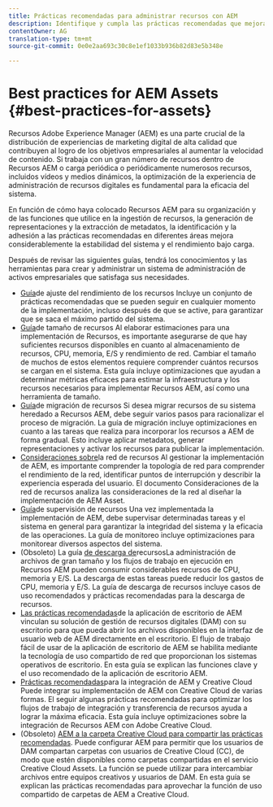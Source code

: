 ```yaml
---
title: Prácticas recomendadas para administrar recursos con AEM
description: Identifique y cumpla las prácticas recomendadas que mejoran la estabilidad del sistema y el rendimiento bajo carga, según la implementación de Recursos AEM y las funciones utilizadas para la ingesta y el procesamiento de recursos.
contentOwner: AG
translation-type: tm+mt
source-git-commit: 0e0e2aa693c30c8e1ef1033b936b82d83e5b348e

---
```



# Best practices for AEM Assets {#best-practices-for-assets}

Recursos Adobe Experience Manager (AEM) es una parte crucial de la distribución de experiencias de marketing digital de alta calidad que contribuyen al logro de los objetivos empresariales al aumentar la velocidad de contenido. Si trabaja con un gran número de recursos dentro de Recursos AEM o carga periódica o periódicamente numerosos recursos, incluidos vídeos y medios dinámicos, la optimización de la experiencia de administración de recursos digitales es fundamental para la eficacia del sistema.

En función de cómo haya colocado Recursos AEM para su organización y de las funciones que utilice en la ingestión de recursos, la generación de representaciones y la extracción de metadatos, la identificación y la adhesión a las prácticas recomendadas en diferentes áreas mejora considerablemente la estabilidad del sistema y el rendimiento bajo carga.

Después de revisar las siguientes guías, tendrá los conocimientos y las herramientas para crear y administrar un sistema de administración de activos empresariales que satisfaga sus necesidades.

* [Guía](performance-tuning-guidelines.md)de ajuste del rendimiento de los recursos Incluye un conjunto de prácticas recomendadas que se pueden seguir en cualquier momento de la implementación, incluso después de que se active, para garantizar que se saca el máximo partido del sistema.
* [Guía](assets-sizing-guide.md)de tamaño de recursos Al elaborar estimaciones para una implementación de Recursos, es importante asegurarse de que hay suficientes recursos disponibles en cuanto al almacenamiento de recursos, CPU, memoria, E/S y rendimiento de red. Cambiar el tamaño de muchos de estos elementos requiere comprender cuántos recursos se cargan en el sistema. Esta guía incluye optimizaciones que ayudan a determinar métricas eficaces para estimar la infraestructura y los recursos necesarios para implementar Recursos AEM, así como una herramienta de tamaño.
* [Guía](assets-migration-guide.md)de migración de recursos Si desea migrar recursos de su sistema heredado a Recursos AEM, debe seguir varios pasos para racionalizar el proceso de migración. La guía de migración incluye optimizaciones en cuanto a las tareas que realiza para incorporar los recursos a AEM de forma gradual. Esto incluye aplicar metadatos, generar representaciones y activar los recursos para publicar la implementación.
* [Consideraciones sobre](assets-network-considerations.md)la red de recursos Al gestionar la implementación de AEM, es importante comprender la topología de red para comprender el rendimiento de la red, identificar puntos de interrupción y describir la experiencia esperada del usuario. El documento Consideraciones de la red de recursos analiza las consideraciones de la red al diseñar la implementación de AEM Asset.
* [Guía](assets-monitoring-best-practices.md)de supervisión de recursos Una vez implementada la implementación de AEM, debe supervisar determinadas tareas y el sistema en general para garantizar la integridad del sistema y la eficacia de las operaciones. La guía de monitoreo incluye optimizaciones para monitorear diversos aspectos del sistema.
* (Obsoleto) La guía [de descarga de](assets-offloading-best-practices.md)recursosLa administración de archivos de gran tamaño y los flujos de trabajo en ejecución en Recursos AEM pueden consumir considerables recursos de CPU, memoria y E/S. La descarga de estas tareas puede reducir los gastos de CPU, memoria y E/S. La guía de descarga de recursos incluye casos de uso recomendados y prácticas recomendadas para la descarga de recursos.
* [Las prácticas recomendadas](https://helpx.adobe.com/experience-manager/desktop-app/aem-desktop-app-best-practices.html)de la aplicación de escritorio de AEM vinculan su solución de gestión de recursos digitales (DAM) con su escritorio para que pueda abrir los archivos disponibles en la interfaz de usuario web de AEM directamente en el escritorio. El flujo de trabajo fácil de usar de la aplicación de escritorio de AEM se habilita mediante la tecnología de uso compartido de red que proporcionan los sistemas operativos de escritorio. En esta guía se explican las funciones clave y el uso recomendado de la aplicación de escritorio AEM.
* [Prácticas recomendadas](aem-cc-integration-best-practices.md)para la integración de AEM y Creative Cloud Puede integrar su implementación de AEM con Creative Cloud de varias formas. El seguir algunas prácticas recomendadas para optimizar los flujos de trabajo de integración y transferencia de recursos ayuda a lograr la máxima eficacia. Esta guía incluye optimizaciones sobre la integración de Recursos AEM con Adobe Creative Cloud.
* (Obsoleto) [AEM a la carpeta Creative Cloud para compartir las prácticas recomendadas](aem-cc-folder-sharing-best-practices.md). Puede configurar AEM para permitir que los usuarios de DAM compartan carpetas con usuarios de Creative Cloud (CC), de modo que estén disponibles como carpetas compartidas en el servicio Creative Cloud Assets. La función se puede utilizar para intercambiar archivos entre equipos creativos y usuarios de DAM. En esta guía se explican las prácticas recomendadas para aprovechar la función de uso compartido de carpetas de AEM a Creative Cloud.
